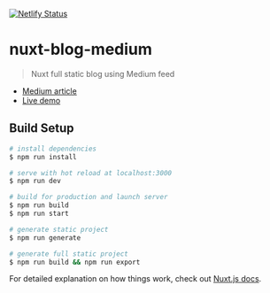 [![Netlify Status](https://api.netlify.com/api/v1/badges/b5dbbefb-0e50-4389-a8db-b63a6a7637d8/deploy-status)](https://app.netlify.com/sites/nuxt-medium-blog/deploys)

# nuxt-blog-medium

> Nuxt full static blog using Medium feed

- [Medium article](https://medium.com/@randomnessdev/nuxt-static-blog-using-medium-as-a-headless-cms-6b367e3e50da)
- [Live demo](https://nuxt-medium-blog.netlify.app/)

## Build Setup

``` bash
# install dependencies
$ npm run install

# serve with hot reload at localhost:3000
$ npm run dev

# build for production and launch server
$ npm run build
$ npm run start

# generate static project
$ npm run generate

# generate full static project
$ npm run build && npm run export
```

For detailed explanation on how things work, check out [Nuxt.js docs](https://nuxtjs.org).
